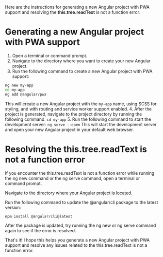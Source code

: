 Here are the instructions for generating a new Angular project with PWA support and resolving the **this.tree.readText** is not a function error:

# Generating a new Angular project with PWA support
1. Open a terminal or command prompt.
2. Navigate to the directory where you want to create your new Angular project.
3. Run the following command to create a new Angular project with PWA support: 
```bash
ng new my-app
cd my-app
ng add @angular/pwa
```
This will create a new Angular project with the `my-app` name, using SCSS for styling, and with routing and service worker support enabled.
4. After the project is generated, navigate to the project directory by running the following command: `cd my-app`
5. Run the following command to start the development server: `ng serve --open`
This will start the development server and open your new Angular project in your default web browser.

# Resolving the this.tree.readText is not a function error
If you encounter the this.tree.readText is not a function error while running the ng new command or the ng serve command, open a terminal or command prompt.

Navigate to the directory where your Angular project is located.

Run the following command to update the @angular/cli package to the latest version:

```bash
npm install @angular/cli@latest
```

After the package is updated, try running the ng new or ng serve command again to see if the error is resolved.

That's it! I hope this helps you generate a new Angular project with PWA support and resolve any issues related to the this.tree.readText is not a function error.




